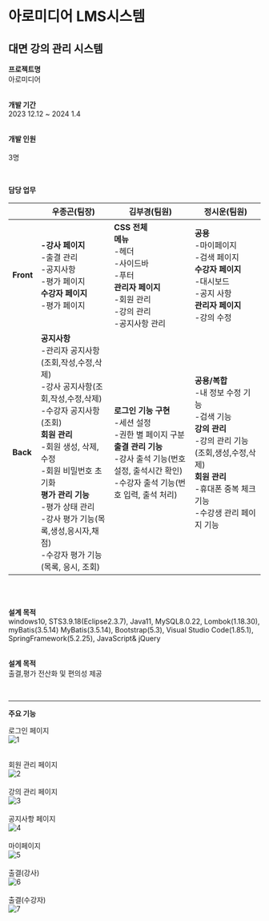   <h1>아로미디어 LMS시스템</h1>
  <h2>대면 강의 관리 시스템</h2>


 **프로젝트명**
  <br/>
 아로미디어
 <br/>
  <br/>

**개발 기간**
 <br/>
2023 12.12 ~ 2024 1.4
 <br/>
  <br/>

**개발 인원**
 <br/>
  <br/>
3명

 <br/>
  <div id="role" class="item">
    <p><strong>담당 업무</strong></p>
    <table>
      <thead>
        <tr>
          <th></th>
          <th><strong>우종곤(팀장)</strong></th>
          <th><strong>김부경(팀원)</strong></th>
          <th><strong>정시운(팀원)</strong></th>
        </tr>
      </thead>
      <tbody>
        <tr>
          <td><strong>Front</strong></td>
          <td><strong>-강사 페이지</strong><br>-출결 관리<br>-공지사항<br>-평가 페이지<br><strong>수강자 페이지</strong><br>-평가 페이지</td>
          <td><strong>CSS 전체</strong><br><strong>메뉴</strong><br>-헤더<br>-사이드바<br>-푸터<br><strong>관리자 페이지</strong><br>-회원
            관리<br>-강의 관리<br>-공지사항 관리</td>
          <td><strong>공용</strong><br>-마이페이지<br>-검색 페이지<br><strong>수강자 페이지</strong><br>-대시보드<br>-공지 사항<br><strong>관리자
              페이지</strong><br>-강의 수정</td>
        </tr>
        <tr>
          <td><strong>Back</strong></td>
          <td>
            <strong>공지사항</strong>
            <br>-관리자 공지사항(조회,작성,수정,삭제)
            <br>-강사 공지사항(조회,작성,수정,삭제)
            <br>-수강자 공지사항(조회)
            <br><strong>회원 관리</strong>
            <br>-회원 생성, 삭제, 수정
            <br>-회원 비밀번호 초기화
            <br><strong>평가 관리 기능</strong>
            <br>-평가 상태 관리
            <br>-강사 평가 기능(목록,생성,응시자,채점)
            <br>-수강자 평가 기능(목록, 응시, 조회)
          </td>
          <td>
            <strong>로그인 기능 구현</strong>
            <br>-세션 설정
            <br>-권한 별 페이지 구분
            <br><strong>출결 관리 기능</strong>
            <br>-강사 출석 기능(번호 설정, 출석시간 확인)
            <br>-수강자 출석 기능(번호 입력, 출석 처리)
          </td>
          <td>
            <strong>공용/복합</strong>
            <br>-내 정보 수정 기능
            <br>-검색 기능
            <br><strong>강의 관리</strong>
            <br>-강의 관리 기능(조회,생성,수정,삭제)
            <br><strong>회원 관리</strong>
            <br>-휴대폰 중복 체크 기능
            <br>-수강생 관리 페이지 기능
          </td>
        </tr>
      </tbody>
    </table>
  </div>
  <div id="tool" class="item">

<br/>  
<br/>

**설계 목적**
 <br/>
windows10, STS3.9.18(Eclipse2.3.7), Java11, MySQL8.0.22, Lombok(1.18.30), myBatis(3.5.14) 
MyBatis(3.5.14), Bootstrap(5.3), Visual Studio Code(1.85.1), SpringFramework(5.2.25), JavaScript& jQuery
<br/>
<br/>

**설계 목적**
<br/>
출결,평가 전산화 및 편의성 제공

<br/>

---------------------------------------


**주요 기능**


로그인 페이지
<br/>
![1](https://github.com/alomedia/alomedia/assets/146792839/72ed6e7c-c001-4556-a7c9-fe865bd8b537)
<br/> 
<br/>

회원 관리 페이지
<br/>
![2](https://github.com/alomedia/alomedia/assets/146792839/60c41c94-86ab-4647-a861-c20bb3f4f30f)
<br/>
<br/>
강의 관리 페이지
<br/> 
![3](https://github.com/alomedia/alomedia/assets/146792839/90842bee-000f-4047-8331-e8e1c9ba4ce1)
<br/>
<br/>
공지사항 페이지
<br/>
![4](https://github.com/alomedia/alomedia/assets/146792839/8c856c37-65d1-4d81-b673-a05ca0e70b32)
<br/> 
<br/>
마이페이지 
<br/>
![5](https://github.com/alomedia/alomedia/assets/146792839/9fd3b0a6-af89-465e-af35-c8db20b64f58)
<br/> 
<br/>
출결(강사)
<br/>
![6](https://github.com/alomedia/alomedia/assets/146792839/28791973-3e59-495c-9c52-4d1a1bf477c9)
<br/> 
<br/>
출결(수강자)
<br/>
![7](https://github.com/alomedia/alomedia/assets/146792839/6870ead1-d6e1-4900-9382-1e6b7bb95a3f)
<br/> 
 <br/>

